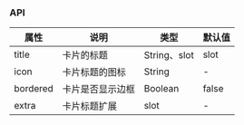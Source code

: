 ### API
| 属性       | 说明       | 类型      | 默认值   |
|----------|----------|---------|-------|
| title    | 卡片的标题    | String、slot  | slot     |
| icon     | 卡片标题的图标  | String  | -     |
| bordered | 卡片是否显示边框 | Boolean | false |
| extra    | 卡片标题扩展   | slot    | -     |